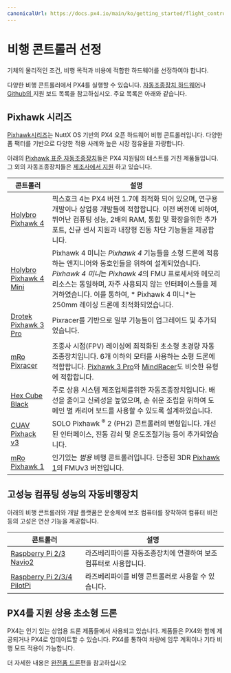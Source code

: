 ```yaml
---
canonicalUrl: https://docs.px4.io/main/ko/getting_started/flight_controller_selection
---
```


# 비행 콘트롤러 선정

기체의 물리적인 조건, 비행 목적과 비용에 적합한 하드웨어를 선정하여야 합니다.

다양한 비행 콘트롤러에서 PX4를 실행할 수 있습니다. [자동조종장치 하드웨어](../flight_controller/README.md)나 [Github의 ](https://github.com/PX4/PX4-Autopilot/#supported-hardware) 지원 보드 목록을 참고하십시오. 주요 목록은 아래와 같습니다.

## Pixhawk 시리즈

[Pixhawk시리즈](../flight_controller/pixhawk_series.md)는  NuttX OS 기반의 PX4 오픈 하드웨어 비행 콘트롤러입니다. 다양한 폼 팩터를 기반으로 다양한 적용 사례와 높은 시장 점유율을 자랑합니다.

아래의 [Pixhawk 표준 자동조종장치](../flight_controller/autopilot_pixhawk_standard.md)들은 PX4 지원팀의 테스트를 거친 제품들입니다. 그 외의 자동조종장치들은 [제조사에서 지원](../flight_controller/autopilot_manufacturer_supported.md) 하고 있습니다.

| 콘트롤러                                                            | 설명                                                                                                                                                                                                       |
| --------------------------------------------------------------- | -------------------------------------------------------------------------------------------------------------------------------------------------------------------------------------------------------- |
| [Holybro Pixhawk 4](../flight_controller/pixhawk4.md)           | 픽스호크 4는 PX4 버전 1.7에 최적화 되어 있으며, 연구용 개발이나 상업용 개발들에 적합합니다. 이전 버전에 비하여, 뛰어난 컴퓨팅 성능, 2배의 RAM, 통합 및 확장을위한 추가 포트, 신규 센서 지원과 내장형 진동 차단 기능들을 제공합니다.                                                              |
| [Holybro Pixhawk 4 Mini](../flight_controller/pixhawk4_mini.md) | Pixhawk 4 미니는 *Pixhawk 4* 기능들을 소형 드론에 적용하는 엔지니어와 동호인들을 위하여 설계되었습니다. *Pixhawk 4 미니*는 *Pixhawk 4*의 FMU 프로세서와 메모리 리소스는 동일하며, 자주 사용되지 않는 인터페이스들을 제거하였습니다. 이를 통하여, * Pixhawk 4 미니*는 250mm 레이싱 드론에 최적화되었습니다. |
| [Drotek Pixhawk 3 Pro](../flight_controller/pixhawk3_pro.md)    | Pixracer를 기반으로 일부 기능들이 업그레이드 및 추가되었습니다.                                                                                                                                                                  |
| [mRo Pixracer](../flight_controller/pixracer.md)                | 조종사 시점(FPV) 레이싱에 최적화된 초소형 초경량 자동조종장치입니다. 6개 이하의 모터를 사용하는 소형 드론에 적합합니다. [Pixhawk 3 Pro](../flight_controller/pixhawk3_pro.md)와 [MindRacer](../flight_controller/mindracer.md)도 비슷한 유형에 적합합니다.             |
| [Hex Cube Black](../flight_controller/pixhawk-2.md)             | 주로 상용 시스템 제조업체를위한 자동조종장치입니다. 배선을 줄이고 신뢰성을 높였으며, 손 쉬운 조립을 위하여 도메인 별 캐리어 보드를 사용할 수 있도록 설계하었습니다.                                                                                                            |
| [CUAV Pixhack v3](../flight_controller/pixhack_v3.md)           | SOLO Pixhawk <sup>&reg;</sup> 2 (PH2) 콘트롤러의 변형입니다. 개선된 인터페이스, 진동 감쇠 및 온도조절기능 등이 추가되었습니다.                                                                                                                 |
| [mRo Pixhawk 1](../flight_controller/mro_pixhawk.md)            | 인기있는 *범용* 비행 콘트롤러입니다. 단종된 3DR [Pixhawk 1](../flight_controller/pixhawk.md)의 FMUv3 버전입니다.                                                                                                                 |


## 고성능 컴퓨팅 성능의 자동비행장치

아래의 비행 콘트롤러와 개발 플랫폼은 운송체에 보조 컴퓨터를 장착하여 컴퓨터 비전 등의 고성은 연산 기능을 제공합니다.

| 콘트롤러                                                                       | 설명                                  |
| -------------------------------------------------------------------------- | ----------------------------------- |
| [Raspberry Pi 2/3 Navio2](../flight_controller/raspberry_pi_navio2.md)     | 라즈베리파이를 자동조종장치에 연결하여 보조 컴퓨터로 사용합니다. |
| [Raspberry Pi 2/3/4 PilotPi](../flight_controller/raspberry_pi_pilotpi.md) | 라즈베리파이를 비행 콘트롤러로 사용할 수 있습니다.        |


## PX4를 지원 상용 초소형 드론

PX4는 인기 있는 상업용 드론 제품들에서 사용되고 있습니다. 제품들은 PX4와 함께 제공되거나 PX4로 업데이트할 수 있습니다. PX4를 통하여 차량에 임무 계획이나 기타 비행 모드 적용이 가능합니다.

더 자세한 내용은 [완전품 드론](../complete_vehicles/README.md)편을 참고하십시오

